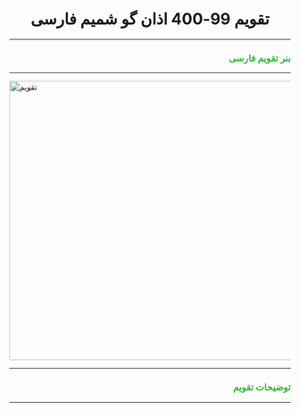 <h1 align = "center">تقویم 99-400 اذان گو شمیم فارسی</h1><hr/>
<h3 style = "color:#2eb82e;" align = "right" dir = "rtl"> بنر تقویم فارسی</h3><hr/>
<img src = "https://b2n.ir/779930" width ="1024px" height = "500px" alt = "تقویم"/><hr/>
<h3 style = "color:#2eb82e;" align = "right" dir = "rtl"> توضیحات تقویم </h3><hr/>
<pre></pre>




